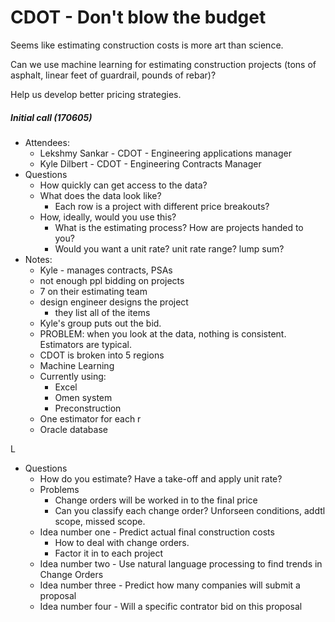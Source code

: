 # CDOT - Don't blow the budget

Seems like estimating construction costs is more art than science.

Can we use machine learning for estimating construction projects (tons of asphalt, linear feet of guardrail, pounds of rebar)?

Help us develop better pricing strategies.




##### Initial call (170605)

* Attendees:
    * Lekshmy Sankar - CDOT - Engineering applications manager
    * Kyle Dilbert - CDOT - Engineering Contracts Manager
* Questions
    * How quickly can get access to the data?
    * What does the data look like?
        * Each row is a project with different price breakouts?
    * How, ideally, would you use this?
        * What is the estimating process? How are projects handed to you?
        * Would you want a unit rate? unit rate range? lump sum?
* Notes:
    * Kyle - manages contracts, PSAs
    * not enough ppl bidding on projects
    * 7 on their estimating team
    * design engineer designs the project
        * they list all of the items
    * Kyle's group puts out the bid.
    * PROBLEM: when you look at the data, nothing is consistent. Estimators
        are typical.
    * CDOT is broken into 5 regions
    * Machine Learning
    * Currently using:
        * Excel
        * Omen system
        * Preconstruction
    * One estimator for each r
    * Oracle database

L
* Questions
    * How do you estimate? Have a take-off and apply unit rate?
    * Problems
        * Change orders will be worked in to the final price
        * Can you classify each change order? Unforseen conditions, addtl scope,
            missed scope.
    * Idea number one - Predict actual final construction costs
        * How to deal with change orders.
        * Factor it in to each project
    * Idea number two - Use natural language processing to find trends in Change Orders
    * Idea number three - Predict how many companies will submit a proposal
    * Idea number four - Will a specific contrator bid on this proposal
